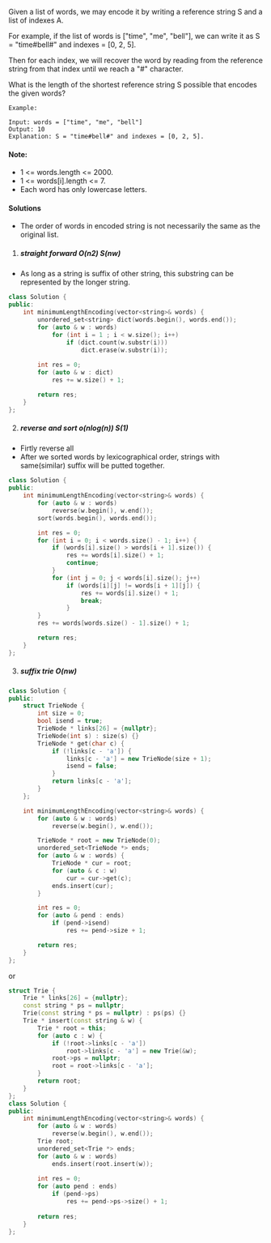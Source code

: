 Given a list of words, we may encode it by writing a reference string S and a list of indexes A.

For example, if the list of words is ["time", "me", "bell"], we can write it as S = "time#bell#" and indexes = [0, 2, 5].

Then for each index, we will recover the word by reading from the reference string from that index until we reach a "#" character.

What is the length of the shortest reference string S possible that encodes the given words?

```
Example:

Input: words = ["time", "me", "bell"]
Output: 10
Explanation: S = "time#bell#" and indexes = [0, 2, 5].
```

 

#### Note:

-    1 <= words.length <= 2000.
-    1 <= words[i].length <= 7.
-    Each word has only lowercase letters.


#### Solutions

- The order of words in encoded string is not necessarily the same as the original list.

1. ##### straight forward O(n2) S(nw)


- As long as a string is suffix of other string, this substring can be represented by the longer string.


```cpp
class Solution {
public:
    int minimumLengthEncoding(vector<string>& words) {
        unordered_set<string> dict(words.begin(), words.end());
        for (auto & w : words)
            for (int i = 1 ; i < w.size(); i++)
                if (dict.count(w.substr(i)))
                    dict.erase(w.substr(i));
        
        int res = 0;
        for (auto & w : dict)
            res += w.size() + 1;

        return res;
    }
};
```

2. ##### reverse and sort o(nlog(n)) S(1)

- Firtly reverse all
- After we sorted words by lexicographical order, strings with same(similar) suffix will be putted together.

```cpp
class Solution {
public:
    int minimumLengthEncoding(vector<string>& words) {
        for (auto & w : words)
            reverse(w.begin(), w.end());
        sort(words.begin(), words.end());

        int res = 0;
        for (int i = 0; i < words.size() - 1; i++) {
            if (words[i].size() > words[i + 1].size()) {
                res += words[i].size() + 1;
                continue;
            }
            for (int j = 0; j < words[i].size(); j++)
                if (words[i][j] != words[i + 1][j]) {
                    res += words[i].size() + 1;
                    break;
                }
        }
        res += words[words.size() - 1].size() + 1;

        return res;
    }
};
```

3. ##### suffix trie O(nw)

```cpp
class Solution {
public:
    struct TrieNode {
        int size = 0;
        bool isend = true;
        TrieNode * links[26] = {nullptr};
        TrieNode(int s) : size(s) {}
        TrieNode * get(char c) {
            if (!links[c - 'a']) {
                links[c - 'a'] = new TrieNode(size + 1);
                isend = false;
            }
            return links[c - 'a'];
        }
    };

    int minimumLengthEncoding(vector<string>& words) {
        for (auto & w : words)
            reverse(w.begin(), w.end());

        TrieNode * root = new TrieNode(0);
        unordered_set<TrieNode *> ends;
        for (auto & w : words) {
            TrieNode * cur = root;
            for (auto & c : w)
                cur = cur->get(c);
            ends.insert(cur);
        }

        int res = 0;
        for (auto & pend : ends)
            if (pend->isend)
                res += pend->size + 1;

        return res;
    }
};
```

or

```cpp
struct Trie {
    Trie * links[26] = {nullptr};
    const string * ps = nullptr;
    Trie(const string * ps = nullptr) : ps(ps) {}
    Trie * insert(const string & w) {
        Trie * root = this;
        for (auto c : w) {
            if (!root->links[c - 'a'])
                root->links[c - 'a'] = new Trie(&w);
            root->ps = nullptr;
            root = root->links[c - 'a'];
        }
        return root;
    }
};
class Solution {
public:
    int minimumLengthEncoding(vector<string>& words) {
        for (auto & w : words)
            reverse(w.begin(), w.end());
        Trie root;
        unordered_set<Trie *> ends;
        for (auto & w : words)
            ends.insert(root.insert(w));
        
        int res = 0;
        for (auto pend : ends)
            if (pend->ps)
                res += pend->ps->size() + 1;
        
        return res;
    }
};
```
